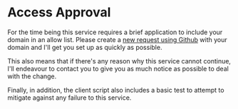# Access Approval

For the time being this service requires a brief application to include your domain in an allow list. Please create a [new request using Github](https://github.com/remy/unrot.link/issues/new?title=Add%20domain%20request) with your domain and I'll get you set up as quickly as possible.

This also means that if there's any reason why this service cannot continue, I'll endeavour to contact you to give you as much notice as possible to deal with the change.

Finally, in addition, the client script also includes a basic test to attempt to mitigate against any failure to this service.
